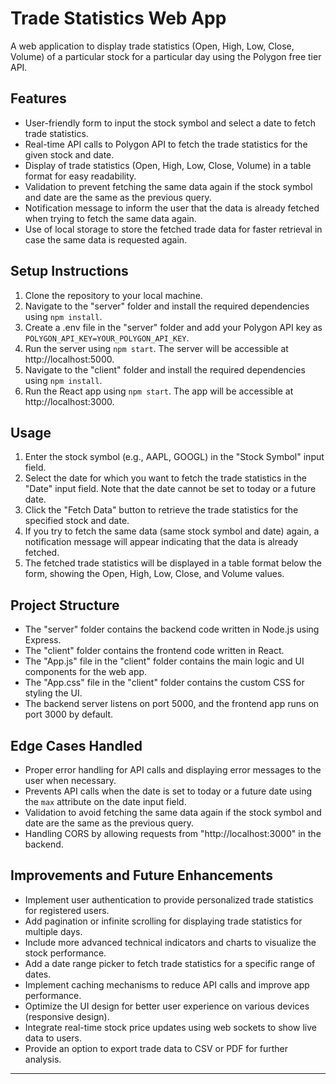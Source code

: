 # Trade Statistics Web App

A web application to display trade statistics (Open, High, Low, Close, Volume) of a particular stock for a particular day using the Polygon free tier API.

## Features

- User-friendly form to input the stock symbol and select a date to fetch trade statistics.
- Real-time API calls to Polygon API to fetch the trade statistics for the given stock and date.
- Display of trade statistics (Open, High, Low, Close, Volume) in a table format for easy readability.
- Validation to prevent fetching the same data again if the stock symbol and date are the same as the previous query.
- Notification message to inform the user that the data is already fetched when trying to fetch the same data again.
- Use of local storage to store the fetched trade data for faster retrieval in case the same data is requested again.

## Setup Instructions

1. Clone the repository to your local machine.
2. Navigate to the "server" folder and install the required dependencies using `npm install`.
3. Create a .env file in the "server" folder and add your Polygon API key as `POLYGON_API_KEY=YOUR_POLYGON_API_KEY`.
4. Run the server using `npm start`. The server will be accessible at http://localhost:5000.
5. Navigate to the "client" folder and install the required dependencies using `npm install`.
6. Run the React app using `npm start`. The app will be accessible at http://localhost:3000.

## Usage

1. Enter the stock symbol (e.g., AAPL, GOOGL) in the "Stock Symbol" input field.
2. Select the date for which you want to fetch the trade statistics in the "Date" input field. Note that the date cannot be set to today or a future date.
3. Click the "Fetch Data" button to retrieve the trade statistics for the specified stock and date.
4. If you try to fetch the same data (same stock symbol and date) again, a notification message will appear indicating that the data is already fetched.
5. The fetched trade statistics will be displayed in a table format below the form, showing the Open, High, Low, Close, and Volume values.

## Project Structure

- The "server" folder contains the backend code written in Node.js using Express.
- The "client" folder contains the frontend code written in React.
- The "App.js" file in the "client" folder contains the main logic and UI components for the web app.
- The "App.css" file in the "client" folder contains the custom CSS for styling the UI.
- The backend server listens on port 5000, and the frontend app runs on port 3000 by default.

## Edge Cases Handled

- Proper error handling for API calls and displaying error messages to the user when necessary.
- Prevents API calls when the date is set to today or a future date using the `max` attribute on the date input field.
- Validation to avoid fetching the same data again if the stock symbol and date are the same as the previous query.
- Handling CORS by allowing requests from "http://localhost:3000" in the backend.

## Improvements and Future Enhancements

- Implement user authentication to provide personalized trade statistics for registered users.
- Add pagination or infinite scrolling for displaying trade statistics for multiple days.
- Include more advanced technical indicators and charts to visualize the stock performance.
- Add a date range picker to fetch trade statistics for a specific range of dates.
- Implement caching mechanisms to reduce API calls and improve app performance.
- Optimize the UI design for better user experience on various devices (responsive design).
- Integrate real-time stock price updates using web sockets to show live data to users.
- Provide an option to export trade data to CSV or PDF for further analysis.

---
